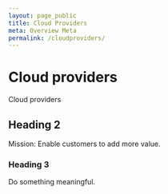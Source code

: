 ```yaml
---
layout: page_public
title: Cloud Providers
meta: Overview Meta
permalink: /cloudproviders/
---
```


# Cloud providers

Cloud providers

## Heading 2
Mission: Enable customers to add more value.

### Heading 3

Do something meaningful.



